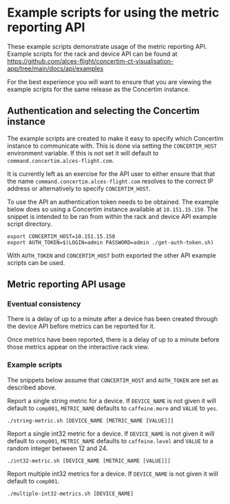 # Example scripts for using the metric reporting API

These example scripts demonstrate usage of the metric reporting API.  Example
scripts for the rack and device API can be found at
https://github.com/alces-flight/concertim-ct-visualisation-app/tree/main/docs/api/examples

For the best experience you will want to ensure that you are viewing the
example scripts for the same release as the Concertim instance.

## Authentication and selecting the Concertim instance

The example scripts are created to make it easy to specify which Concertim
instance to communicate with.  This is done via setting the `CONCERTIM_HOST`
environment variable.  If this is not set it will default to
`command.concertim.alces-flight.com`.

It is currently left as an exercise for the API user to either ensure that that
the name `command.concertim.alces-flight.com` resolves to the correct IP
address or alternatively to specify `CONCERTIM_HOST`.

To use the API an authentication token needs to be obtained.  The example below
does so using a Concertim instance available at `10.151.15.150`.  The snippet
is intended to be ran from within the rack and device API example script
directory.

```
export CONCERTIM_HOST=10.151.15.150
export AUTH_TOKEN=$(LOGIN=admin PASSWORD=admin ./get-auth-token.sh)
```

With `AUTH_TOKEN` and `CONCERTIM_HOST` both exported the other API example
scripts can be used.

## Metric reporting API usage

### Eventual consistency

There is a delay of up to a minute after a device has been created through the
device API before metrics can be reported for it.

Once metrics have been reported, there is a delay of up to a minute before
those metrics appear on the interactive rack view.

### Example scripts

The snippets below assume that `CONCERTIM_HOST` and `AUTH_TOKEN` are set as described above.

Report a single string metric for a device.  If `DEVICE_NAME` is not given it
will default to `comp001`, `METRIC_NAME` defaults to `caffeine.more` and
`VALUE` to `yes`.

```
./string-metric.sh [DEVICE_NAME [METRIC_NAME [VALUE]]]
```

Report a single int32 metric for a device. If `DEVICE_NAME` is not given it
will default to `comp001`, `METRIC_NAME` defaults to `caffeine.level` and
`VALUE` to a random integer between 12 and 24.

```
./int32-metric.sh [DEVICE_NAME [METRIC_NAME [VALUE]]]
```

Report multiple int32 metrics for a device.  If `DEVICE_NAME` is not given it
will default to `comp001`.

```
./multiple-int32-metrics.sh [DEVICE_NAME]
```
